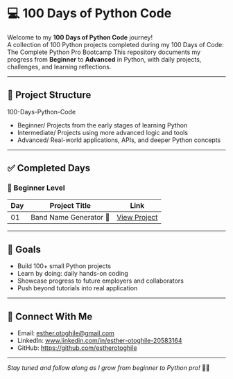# 💻 100 Days of Python Code

Welcome to my **100 Days of Python Code** journey!  
A collection of 100 Python projects completed during my 100 Days of Code: The Complete Python Pro Bootcamp
This repository documents my progress from **Beginner** to **Advanced** in Python, with daily projects, challenges, and learning reflections.

---

## 📁 Project Structure

100-Days-Python-Code
- Beginner/ Projects from the early stages of learning Python
- Intermediate/ Projects using more advanced logic and tools
- Advanced/ Real-world applications, APIs, and deeper Python concepts

  
---

## ✅ Completed Days

### 🚀 Beginner Level
| Day | Project Title | Link |
|-----|---------------|------|
| 01  | Band Name Generator 🎸 | [View Project](./Beginner/Day01) |

---

## 🌟 Goals

- Build 100+ small Python projects
- Learn by doing: daily hands-on coding
- Showcase progress to future employers and collaborators
- Push beyond tutorials into real application

---

## 🔗 Connect With Me

- Email: esther.otoghile@gmail.com 
- LinkedIn: www.linkedin.com/in/esther-otoghile-20583164 
- GitHub: https://github.com/estherotoghile

---

_Stay tuned and follow along as I grow from beginner to Python pro!_ 🐍✨
